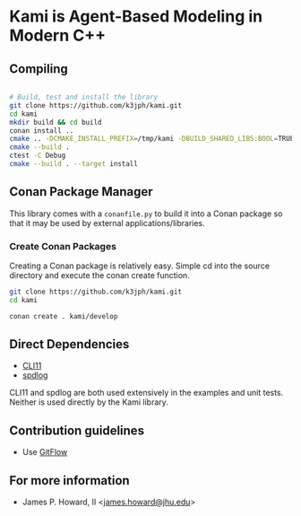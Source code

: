 # Kami is Agent-Based Modeling in Modern C++

## Compiling

```Bash

# Build, test and install the library
git clone https://github.com/k3jph/kami.git
cd kami
mkdir build && cd build
conan install ..
cmake .. -DCMAKE_INSTALL_PREFIX=/tmp/kami -DBUILD_SHARED_LIBS:BOOL=TRUE
cmake --build .
ctest -C Debug
cmake --build . --target install
```

## Conan Package Manager

This library comes with a `conanfile.py` to build it into a Conan package so that
it may be used by external applications/libraries.

### Create Conan Packages

Creating a Conan package is relatively easy. Simple cd into the source directory
and execute the conan create function.

```bash
git clone https://github.com/k3jph/kami.git
cd kami

conan create . kami/develop
```

## Direct Dependencies

* [CLI11](https://github.com/CLIUtils/CLI11)
* [spdlog](https://github.com/gabime/spdlog)

CLI11 and spdlog are both used extensively in the examples and unit
tests.  Neither is used directly by the Kami library.

## Contribution guidelines

* Use [GitFlow](http://nvie.com/posts/a-successful-git-branching-model/)

## For more information

* James P. Howard, II <<james.howard@jhu.edu>>